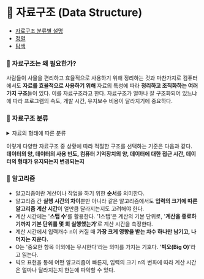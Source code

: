 # :office: 자료구조 (Data Structure)

- [자료구조 분류별 설명](https://github.com/thdqudgns/TIL-Today-I-Learned/blob/main/%EC%9E%90%EB%A3%8C%EA%B5%AC%EC%A1%B0_%EC%95%8C%EA%B3%A0%EB%A6%AC%EC%A6%98/%EC%9E%90%EB%A3%8C%EA%B5%AC%EC%A1%B0.md)
- [정렬](https://github.com/thdqudgns/TIL-Today-I-Learned/blob/main/%EC%9E%90%EB%A3%8C%EA%B5%AC%EC%A1%B0_%EC%95%8C%EA%B3%A0%EB%A6%AC%EC%A6%98/%EC%A0%95%EB%A0%AC.md)
- [탐색](https://github.com/thdqudgns/TIL-Today-I-Learned/blob/main/%EC%9E%90%EB%A3%8C%EA%B5%AC%EC%A1%B0_%EC%95%8C%EA%B3%A0%EB%A6%AC%EC%A6%98/%ED%83%90%EC%83%89.md)

### :pushpin: 자료구조는 왜 필요한가?
사람들이 사물을 편리하고 효율적으로 사용하기 위해 정리하는 것과 마찬가지로 컴퓨터에서도 **자료를 효율적으로 사용하기 위해** 자료의 특성에 따라 **정리하고 조직화하는 여러 가지 구조**들이 있다. 이를 자료구조라고 한다.
자료구조가 얼마나 잘 구조화되어 있느냐에 따라 프로그램의 속도, 개발 시간, 유지보수 비용이 달라지기에 중요하다.

### :pushpin: 자료구조 분류

<details markdown="1">
<summary>자료의 형태에 따른 분류</summary>

* **단순구조**
   * 정수
   * 실수
   * 문자
   * 문자열

* **선형구조**
   * 리스트
   * 연결리스트
      * 단순 연결리스트
      * 이중 연결리스트
      * 원형 연결리스트
   * 스택
   * 큐
   * 데크

* **비선형구조**
   * 트리
      * 일반트리
      * 이진트리
   * 그래프
      * 방향그래프
      * 무방향그래프

* **파일구조**
   * 순차파일
   * 색인파일
   * 직접파일

</details>

이렇게 다양한 자료구조 중 상황에 따라 적절한 구조를 선택하는 기준은 다음과 같다.   
**데이터의 양, 데이터의 사용 빈도, 컴퓨터 기억장치의 양, 데이터에 대한 접근 시간, 데이터의 형태가 유지되는지 변경되는지**


### :pushpin: 알고리즘
- 알고리즘이란 계산이나 작업을 하기 위한 **순서**를 의미한다.
- 알고리즘 간 **실행 시간의 차이**뿐만 아니라 같은 알고리즘에서도 **입력의 크기에 따른 알고리즘 계산 시간**이 얼만큼 달라지는지도 고려해야 한다.
- 계산 시간에는 '**스탭 수**'를 활용한다. '1스탭'은 계산의 기본 단위로, '**계산을 종료하기까지 기본 단위를 몇 회 실행했는가**'로 계산 시간을 측정한다.
- 계산 시간에서 입력개수 n이 커질 때 **가장 크게 영향을 받는 차수 하나만 남기고, 나머지는 지운다.**
- O는 '중요한 항목 이외에는 무시한다'라는 의미를 가지는 기호다. '**빅오(Big O)**'라고 읽는다.
- 빅오 표현을 통해 어떤 알고리즘이 빠른지, 입력의 크기 n의 변화에 따라 계산 시간은 얼마나 달라지는지 한눈에 파악할 수 있다.